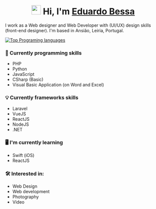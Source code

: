<h1 align="center">
 <img src="https://media.giphy.com/media/hvRJCLFzcasrR4ia7z/giphy.gif" width="30px"> 
 Hi, I'm <a href="https://www.eduardobessa.pt/">Eduardo Bessa</a></h1>


I work as a Web designer and Web Developer with (UI/UX) design skills (front-end designer). I'm based in Ansião, Leiria, Portugal.

[![Top Programing languages](https://github-readme-stats.vercel.app/api/top-langs/?username=eduubessa&layout=compact)](https://github.com/eduubessa/github-readme-stats)


### 🧰 Currently programming skills

- PHP
- Python
- JavaScript
- CSharp (Basic)
- Visual Basic Application (on Word and Excel)

### 💡 Currently frameworks skills

 - Laravel
 - VueJS
 - ReactJS
 - NodeJS
 - .NET

### 🖥  I'm currently learning

- Swift (iOS)
- ReactJS

### 🛠  Interested in:

- Web Design
- Web development
- Photography
- Video



